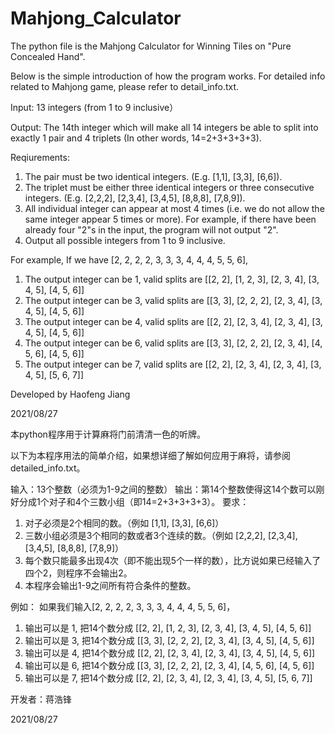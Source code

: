# Mahjong_Calculator
The python file is the Mahjong Calculator for Winning Tiles on "Pure Concealed Hand".

Below is the simple introduction of how the program works. For detailed info related to Mahjong game, please refer to detail_info.txt.

Input: 13 integers (from 1 to 9 inclusive）

Output: The 14th integer which will make all 14 integers be able to split into exactly 1 pair and 4 triplets (In other words, 14=2+3+3+3+3). 

Reqiurements:
1. The pair must be two identical integers. (E.g. [1,1], [3,3], [6,6]).
2. The triplet must be either three identical integers or three consecutive integers. (E.g. [2,2,2], [2,3,4], [3,4,5], [8,8,8], [7,8,9]).
3. All individual integer can appear at most 4 times (i.e. we do not allow the same integer appear 5 times or more). For example, if there have been already four "2"s in the input, the program will not output "2". 
4. Output all possible integers from 1 to 9 inclusive.

For example,
If we have [2, 2, 2, 2, 3, 3, 3, 4, 4, 4, 5, 5, 6],
1. The output integer can be 1, valid splits are [[2, 2], [1, 2, 3], [2, 3, 4], [3, 4, 5], [4, 5, 6]]
2. The output integer can be 3, valid splits are [[3, 3], [2, 2, 2], [2, 3, 4], [3, 4, 5], [4, 5, 6]]
3. The output integer can be 4, valid splits are [[2, 2], [2, 3, 4], [2, 3, 4], [3, 4, 5], [4, 5, 6]]
4. The output integer can be 6, valid splits are [[3, 3], [2, 2, 2], [2, 3, 4], [4, 5, 6], [4, 5, 6]]
5. The output integer can be 7, valid splits are [[2, 2], [2, 3, 4], [2, 3, 4], [3, 4, 5], [5, 6, 7]]

Developed by Haofeng Jiang

2021/08/27




本python程序用于计算麻将门前清清一色的听牌。

以下为本程序用法的简单介绍，如果想详细了解如何应用于麻将，请参阅detailed_info.txt。

输入：13个整数（必须为1-9之间的整数）
输出：第14个整数使得这14个数可以刚好分成1个对子和4个三数小组（即14=2+3+3+3+3）。
要求：
1. 对子必须是2个相同的数。（例如 [1,1], [3,3], [6,6]）
2. 三数小组必须是3个相同的数或者3个连续的数。（例如 [2,2,2], [2,3,4], [3,4,5], [8,8,8], [7,8,9]）
3. 每个数只能最多出现4次（即不能出现5个一样的数），比方说如果已经输入了四个2，则程序不会输出2。
4. 本程序会输出1-9之间所有符合条件的整数。

例如：
如果我们输入[2, 2, 2, 2, 3, 3, 3, 4, 4, 4, 5, 5, 6]，
1. 输出可以是 1, 把14个数分成 [[2, 2], [1, 2, 3], [2, 3, 4], [3, 4, 5], [4, 5, 6]]
2. 输出可以是 3, 把14个数分成 [[3, 3], [2, 2, 2], [2, 3, 4], [3, 4, 5], [4, 5, 6]]
3. 输出可以是 4, 把14个数分成 [[2, 2], [2, 3, 4], [2, 3, 4], [3, 4, 5], [4, 5, 6]]
4. 输出可以是 6, 把14个数分成 [[3, 3], [2, 2, 2], [2, 3, 4], [4, 5, 6], [4, 5, 6]]
5. 输出可以是 7, 把14个数分成 [[2, 2], [2, 3, 4], [2, 3, 4], [3, 4, 5], [5, 6, 7]]

开发者：蒋浩锋

2021/08/27
